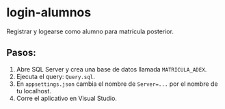 # login-alumnos
Registrar y logearse como alumno para matrícula posterior.
## Pasos:
1. Abre SQL Server y crea una base de datos llamada `MATRICULA_ADEX`.
2. Ejecuta el query: `Query.sql`.
3. En `appsettings.json` cambia el nombre de `Server=...` por el nombre de tu localhost.
4. Corre el aplicativo en Visual Studio.

